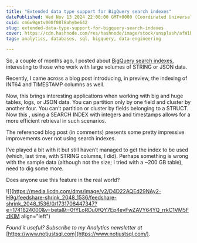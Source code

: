 ```yaml
---
title: "Extended data type support for BigQuery search indexes"
datePublished: Wed Nov 13 2024 22:00:00 GMT+0000 (Coordinated Universal Time)
cuid: cm6w9gntv000f08l8ahybe642
slug: extended-data-type-support-for-bigquery-search-indexes
cover: https://cdn.hashnode.com/res/hashnode/image/stock/unsplash/afW1hht0NSs/upload/4195cb00ad1acf4a11c41976a30c7326.jpeg
tags: analytics, databases, sql, bigquery, data-engineering

---
```


So, a couple of months ago, I posted about [BigQuery search indexes](https://datawise.dev/search-indexes-in-bigquery), interesting to those who work with large volumes of STRING or JSON data.

Recently, I came across a blog post introducing, in preview, the indexing of INT64 and TIMESTAMP columns as well.

Now, this brings interesting applications when working with big and huge tables, logs, or JSON data. You can partition only by one field and cluster by another four. You can’t partition or cluster by fields belonging to a STRUCT. Now this , using a SEARCH INDEX with integers and timestamps allows for a more efficient retrieval in such scenarios.

The referenced blog post (in comments) presents some pretty impressive improvements over not using search indexes.

I’ve played a bit with it but still haven’t managed to get the index to be used (which, last time, with STRING columns, I did). Perhaps something is wrong with the sample data (although not the size; I tried with a ~200 GB table), need to dig some more.

Does anyone use this feature in the real world?

![](https://media.licdn.com/dms/image/v2/D4D22AQEd29NAy2-H9g/feedshare-shrink_2048_1536/feedshare-shrink_2048_1536/0/1731708447347?e=1741824000&v=beta&t=0fYLoRDu0fQY7Ep4evFwZAVY64YQ_rrkC1VM5FzlKIM align="left")

*Found it useful? Subscribe to my Analytics newsletter at* [https://www.notjustsql.com](https://www.notjustsql.com/)*.*